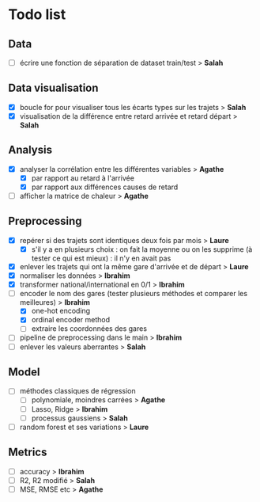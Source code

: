 # Todo list

## Data

- [ ] écrire une fonction de séparation de dataset train/test > **Salah**

## Data visualisation

- [x] boucle for pour visualiser tous les écarts types sur les trajets > **Salah**
- [x] visualisation de la différence entre retard arrivée et retard départ > **Salah**

## Analysis

- [x] analyser la corrélation entre les différentes variables > **Agathe**
  - [x] par rapport au retard à l'arrivée
  - [x] par rapport aux différences causes de retard
- [ ] afficher la matrice de chaleur > **Agathe**

## Preprocessing

- [x] repérer si des trajets sont identiques deux fois par mois > **Laure**
  - [x] s'il y a en plusieurs choix : on fait la moyenne ou on les supprime (à tester ce qui est mieux) : il n'y en avait pas
- [x] enlever les trajets qui ont la même gare d'arrivée et de départ > **Laure**
- [x] normaliser les données > **Ibrahim**
- [x] transformer national/international en 0/1 > **Ibrahim**
- [ ] encoder le nom des gares (tester plusieurs méthodes et comparer les meilleures) > **Ibrahim**
  - [x] one-hot encoding
  - [x] ordinal encoder method
  - [ ] extraire les coordonnées des gares
- [ ] pipeline de preprocessing dans le main > **Ibrahim**
- [ ] enlever les valeurs aberrantes > **Salah**

## Model

- [ ] méthodes classiques de régression
  - [ ] polynomiale, moindres carrées > **Agathe**
  - [ ] Lasso, Ridge > **Ibrahim**
  - [ ] processus gaussiens > **Salah**
- [ ] random forest et ses variations > **Laure**

## Metrics

- [ ] accuracy > **Ibrahim**
- [ ] R2, R2 modifié > **Salah**
- [ ] MSE, RMSE etc > **Agathe**
